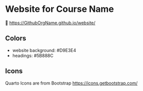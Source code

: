 # Website for Course Name

🔗 https://GithubOrgName.github.io/website/

## Colors

-   website background: #D9E3E4
-   headings: #5B888C

## Icons

Quarto Icons are from Bootstrap https://icons.getbootstrap.com/


